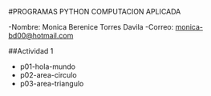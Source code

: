 #PROGRAMAS PYTHON COMPUTACION APLICADA

-Nombre: Monica Berenice Torres Davila
-Correo: monica-bd00@hotmail.com

##Actividad 1
- p01-hola-mundo
- p02-area-circulo
- p03-area-triangulo
